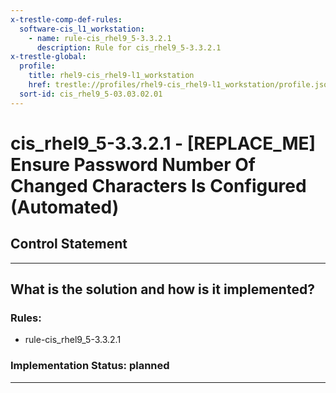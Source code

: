 ```yaml
---
x-trestle-comp-def-rules:
  software-cis_l1_workstation:
    - name: rule-cis_rhel9_5-3.3.2.1
      description: Rule for cis_rhel9_5-3.3.2.1
x-trestle-global:
  profile:
    title: rhel9-cis_rhel9-l1_workstation
    href: trestle://profiles/rhel9-cis_rhel9-l1_workstation/profile.json
  sort-id: cis_rhel9_5-03.03.02.01
---
```


# cis_rhel9_5-3.3.2.1 - \[REPLACE_ME\] Ensure Password Number Of Changed Characters Is Configured (Automated)

## Control Statement

______________________________________________________________________

## What is the solution and how is it implemented?

<!-- For implementation status enter one of: implemented, partial, planned, alternative, not-applicable -->

<!-- Note that the list of rules under ### Rules: is read-only and changes will not be captured after assembly to JSON -->

<!-- Add control implementation description here for control: cis_rhel9_5-3.3.2.1 -->

### Rules:

  - rule-cis_rhel9_5-3.3.2.1

### Implementation Status: planned

______________________________________________________________________

